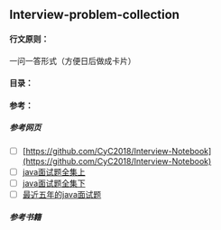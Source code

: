 ## Interview-problem-collection

#### 行文原则：
一问一答形式（方便日后做成卡片）

#### 目录：

#### 参考：
##### 参考网页
- [ ] [https://github.com/CyC2018/Interview-Notebook](https://github.com/CyC2018/Interview-Notebook)
- [ ] [java面试题全集上](http://blog.csdn.net/jackfrued/article/details/44921941)
- [ ] [java面试题全集下](http://blog.csdn.net/jackfrued/article/details/44931161)
- [ ] [最近五年的java面试题](http://www.importnew.com/17232.html)

##### 参考书籍